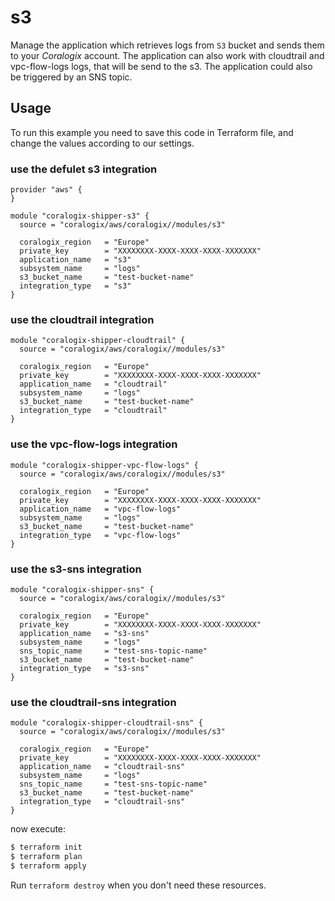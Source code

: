# s3

Manage the application which retrieves logs from `S3` bucket and sends them to your *Coralogix* account. The application can also work with cloudtrail and vpc-flow-logs logs, that will be send to the s3. The application could also be triggered by an SNS topic.

## Usage

To run this example you need to save this code in Terraform file, and change the values according to our settings.


### use the defulet s3 integration
```hcl
provider "aws" {
}

module "coralogix-shipper-s3" {
  source = "coralogix/aws/coralogix//modules/s3"

  coralogix_region   = "Europe"
  private_key        = "XXXXXXXX-XXXX-XXXX-XXXX-XXXXXXX"
  application_name   = "s3"
  subsystem_name     = "logs"
  s3_bucket_name     = "test-bucket-name"
  integration_type   = "s3"
}
```

### use the cloudtrail integration
```hcl
module "coralogix-shipper-cloudtrail" {
  source = "coralogix/aws/coralogix//modules/s3"

  coralogix_region   = "Europe"
  private_key        = "XXXXXXXX-XXXX-XXXX-XXXX-XXXXXXX"
  application_name   = "cloudtrail"
  subsystem_name     = "logs"
  s3_bucket_name     = "test-bucket-name"
  integration_type   = "cloudtrail"
}
```

### use the vpc-flow-logs integration
```hcl
module "coralogix-shipper-vpc-flow-logs" {
  source = "coralogix/aws/coralogix//modules/s3"

  coralogix_region   = "Europe"
  private_key        = "XXXXXXXX-XXXX-XXXX-XXXX-XXXXXXX"
  application_name   = "vpc-flow-logs"
  subsystem_name     = "logs"
  s3_bucket_name     = "test-bucket-name"
  integration_type   = "vpc-flow-logs"
}
```

### use the s3-sns integration
```hcl
module "coralogix-shipper-sns" {
  source = "coralogix/aws/coralogix//modules/s3"

  coralogix_region   = "Europe"
  private_key        = "XXXXXXXX-XXXX-XXXX-XXXX-XXXXXXX"
  application_name   = "s3-sns"
  subsystem_name     = "logs"
  sns_topic_name     = "test-sns-topic-name"
  s3_bucket_name     = "test-bucket-name"
  integration_type   = "s3-sns"
}
```

### use the cloudtrail-sns integration
```hcl
module "coralogix-shipper-cloudtrail-sns" {
  source = "coralogix/aws/coralogix//modules/s3"

  coralogix_region   = "Europe"
  private_key        = "XXXXXXXX-XXXX-XXXX-XXXX-XXXXXXX"
  application_name   = "cloudtrail-sns"
  subsystem_name     = "logs"
  sns_topic_name     = "test-sns-topic-name"
  s3_bucket_name     = "test-bucket-name"
  integration_type   = "cloudtrail-sns"
}
```

now execute:
```bash
$ terraform init
$ terraform plan
$ terraform apply
```
Run `terraform destroy` when you don't need these resources.

